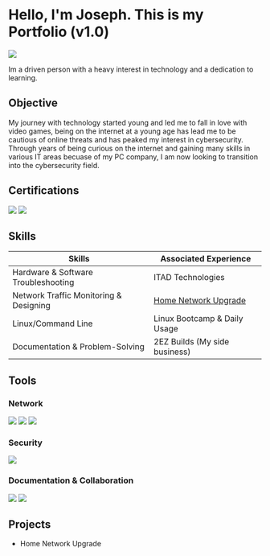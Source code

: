 # Hello, I'm Joseph. This is my Portfolio (v1.0)
<a href="https://www.linkedin.com/in/josephsicre/"><img src="https://img.shields.io/badge/-LinkedIn-0072b1?&style=for-the-badge&logo=linkedin&logoColor=white" /></a>

Im a driven person with a heavy interest in technology and a dedication to learning.

## Objective

My journey with technology started young and led me to fall in love with video games, being on the internet at a young age has lead me to be cautious of online threats and has peaked my interest in cybersecurity. Through years of being curious on the internet and gaining many skills in various IT areas becuase of my PC company, I am now looking to transition into the cybersecurity field.

## Certifications
<div>
<img src="https://img.shields.io/badge/-ISC2%20CC-008000?&style=for-the-badge&logo=ISC2&logoColor=white" />
<img src="https://img.shields.io/badge/-Network%2B-007ACC?&style=for-the-badge&logo=CompTIA&logoColor=white" />
</div>

## Skills

| Skills                                         | Associated Experience      |
|-----------------------------------------------|----------------------------|
| Hardware & Software Troubleshooting           | ITAD Technologies|
| Network Traffic Monitoring & Designing        | <a href="https://google.com">Home Network Upgrade</a>|
| Linux/Command Line                            | Linux Bootcamp & Daily Usage |
| Documentation & Problem-Solving               | 2EZ Builds (My side business) |


## Tools

### Network
<div>
    <img src="https://img.shields.io/badge/-Wireshark-1679A7?&style=for-the-badge&logo=Wireshark&logoColor=white" />
    <img src="https://img.shields.io/badge/-pfSense-212121?&style=for-the-badge&logo=pfSense&logoColor=white" /> 
    <img src="https://img.shields.io/badge/-PuTTY-007ACC?&style=for-the-badge&logo=PuTTY&logoColor=white" />
</div>

### Security
<div>
    <img src="https://img.shields.io/badge/-Snort-D6343A?&style=for-the-badge&logo=Snort&logoColor=white" />
</div>

### Documentation & Collaboration
<div>
    <img src="https://img.shields.io/badge/-Microsoft_Teams-6264A7?&style=for-the-badge&logo=microsoft-teams&logoColor=white" />
    <img src="https://img.shields.io/badge/-Jira-0052CC?&style=for-the-badge&logo=jira&logoColor=white" />
    
</div>

## Projects
- Home Network Upgrade
